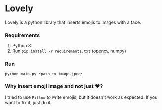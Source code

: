 # Lovely

Lovely is a python library that inserts emojis to images with a face. 


### Requirements
1. Python 3
2. Run `pip install -r requirements.txt` (opencv, numpy)

### Run
`python main.py *path_to_image.jpeg*`

### Why insert emoji image and not just ❤️?
I tried to use `Pillow` to write emojis, but it doesn't work as expected. If you want to fix it, just do it.

